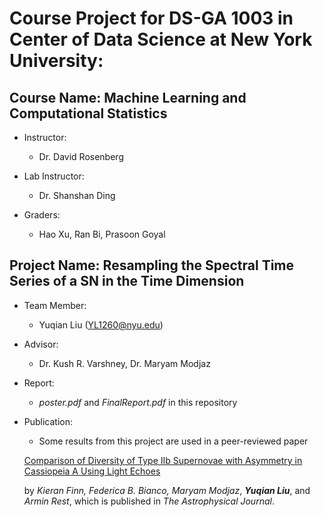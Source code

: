 # Course Project for DS-GA 1003 in Center of Data Science at New York University: 

## Course Name: Machine Learning and Computational Statistics
- Instructor:
  - Dr. David Rosenberg 

- Lab Instructor:
  - Dr. Shanshan Ding
  
- Graders:
  - Hao Xu, Ran Bi, Prasoon Goyal

## Project Name: Resampling the Spectral Time Series of a SN in the Time Dimension

- Team Member:
  - Yuqian Liu (YL1260@nyu.edu)

- Advisor:
  - Dr. Kush R. Varshney, Dr. Maryam Modjaz
  
- Report:
  - *poster.pdf* and *FinalReport.pdf* in this repository
  
- Publication:
  - Some results from this project are used in a peer-reviewed paper 
  
  [Comparison of Diversity of Type IIb Supernovae with Asymmetry in Cassiopeia A Using Light Echoes](http://iopscience.iop.org/article/10.3847/0004-637X/830/2/73/meta) 
  
  by *Kieran Finn, Federica B. Bianco, Maryam Modjaz*, **_Yuqian Liu_**, and *Armin Rest*, which is published in *The Astrophysical Journal*.
